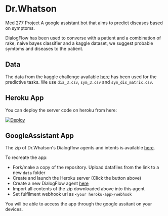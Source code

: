 # Dr.Whatson
Med 277 Project
A google assistant bot that aims to predict diseases based on symptoms.

DialogFlow has been used to converse with a patient and a combination of rake, naive bayes classifier and a kaggle dataset, we suggest probable symtoms and diseases to the patient.

## Data
The data from the kaggle challenge available [here](https://www.kaggle.com/plarmuseau/primer/data) has been used for the predictive tasks. We use `dia_3.csv`, `sym_3.csv` and `sym_dis_matrix.csv`.

## Heroku App
You can deploy the server code on heroku from here:

[![Deploy](https://www.herokucdn.com/deploy/button.svg)](https://heroku.com/deploy)

## GoogleAssistant App
The zip of Dr.Whatson's Dialogflow agents and intents is available [here](https://drive.google.com/file/d/1As4hW-UfV1pP5v0B6PrcQypy7qw2ujHd/view?usp=sharing).


To recreate the app:
- Fork/make a copy of the repository. Upload datafiles from the link to a new `data` folder 
- Create and launch the Heroku server (Click the button above)
- Create a new DialogFlow agent [here](https://dialogflow.com)
- Import all contents of the zip downloaded above into this agent
- Set fulfilment webhook url as `<your heroku-app>/webhook`

You will be able to access the app through the google assitant on your devices.
